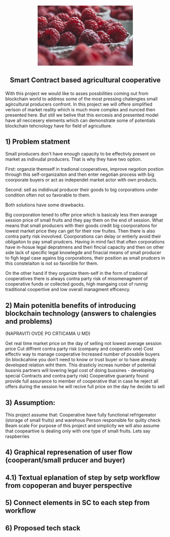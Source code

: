 
<p align="center">
<img src =".\pictures\red-2650342_1920.jpg" width="300")
</p> 


## <p align="center"> Smart Contract based agricultural cooperative </p>


With this project we would like to asses possbilities coming out from blockchain world to address some of the most pressing chalengies small agircultural producers confront. In this project we will offere simplified verison of market reality which is much more complex and nunced then presented here. But still we belive that this exrcesis and presented model have all neccesery elements which can demonstrate some of potentials blockchain tehcnology have for field of agriculture.


## 1) Problem statment

Small producers don't have enough capacity to be effectivly present on market as indivudal producers. That is why they have two option. 

First: organzie themself in tradional cooperatives, improve negotion postion through this self-organizaiton and then enter negotian process with big coorporate buyers or act as independet market actor with own products.

Second: sell as indidivual producer their goods to big corporations under condition often not so favorable to them. 

Both solutions have some drawbacks. 

Big coorporation tened to offer price which is basicaly less then avarage session price of small fruits and they pay them on the end of session. What means that small producers with their goods credit big coorporaitons for lowest market price they can get for their row fruites. Then there is also contra party risk inovolved. Coorporations can delay or entierly avoid their obligaiton to pay small prudcers. Having in mind fact that often corporations have in-hosue legal depratmens and theri fincial capacity and then on other side lack of specific legal knowlegde and finacial means of small producer to figh legal case agains big corporations, their position as small prudcers in this constelaiton is not so favorible for them. 

On the other hand if they organize them-self in the form of tradional cooperatives there is always contra party risk of missmenagment of cooperative funds or collected goods, high mangaing cost of runnig traditional coopertive and low overall managment efficency.  

## 2) Main potenitla benefits of introducing blockchain technology (answers to chalengies and problems)
(NAPRAVITI OVDE PO CRTICAMA U MD)

Get real time market price on the day of selling not lowest average session price
Cut diffrent contra party risk (company and cooperativ one)
Cost effectiv way to manage cooperative
Increased number of possbile buyers (in blockcahine you don't need to know or trust buyer or to have already developed relation wiht them. This drasticly increas number of potential bussnis partners will lovering legal cost of doing bussines - developing special Contracts and contra party risk)
Cooperative guaranty found provide full assurance to member of cooperative that in case he reject all offers during the session he will recive full price on the day he decide to sell 


## 3) Assumption:
This project assume that:
Cooperative have fully functional refrigereator (storage of small fruits) and warehous
Person responsible for qulity check  
Beam scale
For purpose of this project and simplicity we will also assume that coopeartive is dealing only with one type of small fruits. Lets say raspberries

## 4) Graphical represenation of user flow (cooperant/small prducer and buyer)


## 4.1) Textual eplanation of step by setp workflow from copoperan and buyer perspective


## 5) Connect elements in SC to each step from workflow


## 6) Proposed tech stack

